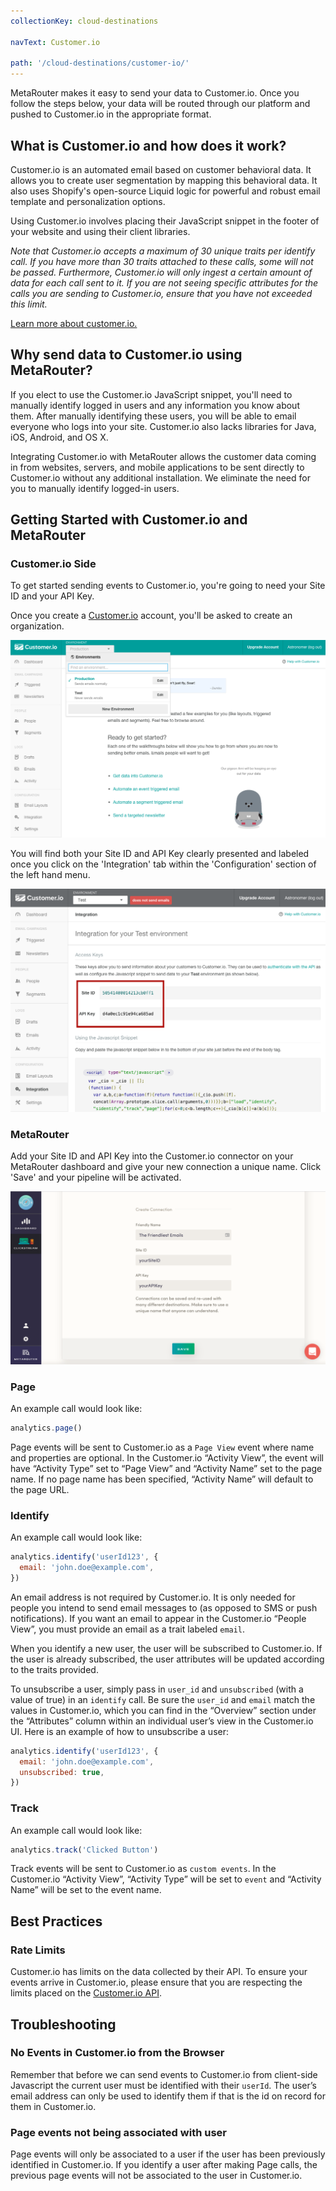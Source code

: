 ```yaml
---
collectionKey: cloud-destinations

navText: Customer.io

path: '/cloud-destinations/customer-io/'
---
```


MetaRouter makes it easy to send your data to Customer.io. Once you follow the steps below, your data will be routed through our platform and pushed to Customer.io in the appropriate format.

## What is Customer.io and how does it work?

Customer.io is an automated email based on customer behavioral data. It allows you to create user segmentation by mapping this behavioral data. It also uses Shopify's open-source Liquid logic for powerful and robust email template and personalization options.

Using Customer.io involves placing their JavaScript snippet in the footer of your website and using their client libraries.

_Note that Customer.io accepts a maximum of 30 unique traits per identify call. If you have more than 30 traits attached to these calls, some will not be passed. Furthermore, Customer.io will only ingest a certain amount of data for each call sent to it. If you are not seeing specific attributes for the calls you are sending to Customer.io, ensure that you have not exceeded this limit._

[Learn more about customer.io.](https://customer.io/)

## Why send data to Customer.io using MetaRouter?

If you elect to use the Customer.io JavaScript snippet, you'll need to manually identify logged in users and any information you know about them. After manually identifying these users, you will be able to email everyone who logs into your site. Customer.io also lacks libraries for Java, iOS, Android, and OS X.

Integrating Customer.io with MetaRouter allows the customer data coming in from websites, servers, and mobile applications to be sent directly to Customer.io without any additional installation. We eliminate the need for you to manually identify logged-in users.

## Getting Started with Customer.io and MetaRouter

### Customer.io Side

To get started sending events to Customer.io, you're going to need your Site ID and your API Key.

Once you create a [Customer.io](customer.io) account, you'll be asked to create an organization.

![customerio1](/images/customerio1.png)

You will find both your Site ID and API Key clearly presented and labeled once you click on the 'Integration' tab within the 'Configuration' section of the left hand menu.

![customerio2](/images/customerio2.png)

### MetaRouter

Add your Site ID and API Key into the Customer.io connector on your MetaRouter dashboard and give your new connection a unique name. Click 'Save' and your pipeline will be activated.

![customerio3](/images/customerio3v2.png)

### Page

An example call would look like:

```javascript
analytics.page()
```

Page events will be sent to Customer.io as a `Page View` event where name and properties are optional. In the Customer.io “Activity View”, the event will have “Activity Type” set to “Page View” and “Activity Name” set to the page name. If no page name has been specified, “Activity Name” will default to the page URL.

### Identify

An example call would look like:

```javascript
analytics.identify('userId123', {
  email: 'john.doe@example.com',
})
```

An email address is not required by Customer.io. It is only needed for people you intend to send email messages to (as opposed to SMS or push notifications). If you want an email to appear in the Customer.io “People View”, you must provide an email as a trait labeled `email`.

When you identify a new user, the user will be subscribed to Customer.io. If the user is already subscribed, the user attributes will be updated according to the traits provided.

To unsubscribe a user, simply pass in `user_id` and `unsubscribed` (with a value of true) in an `identify` call. Be sure the `user_id` and `email` match the values in Customer.io, which you can find in the “Overview” section under the “Attributes” column within an individual user’s view in the Customer.io UI. Here is an example of how to unsubscribe a user:

```javascript
analytics.identify('userId123', {
  email: 'john.doe@example.com',
  unsubscribed: true,
})
```

### Track

An example call would look like:

```javascript
analytics.track('Clicked Button')
```

Track events will be sent to Customer.io as `custom events`. In the Customer.io “Activity View”, “Activity Type” will be set to `event` and “Activity Name” will be set to the event name.

## Best Practices

### Rate Limits

Customer.io has limits on the data collected by their API. To ensure your events arrive in Customer.io, please ensure that you are respecting the limits placed on the [Customer.io API](https://customer.io/docs/api/#api-documentationlimits).

## Troubleshooting

### No Events in Customer.io from the Browser

Remember that before we can send events to Customer.io from client-side Javascript the current user must be identified with their `userId`. The user’s email address can only be used to identify them if that is the id on record for them in Customer.io.

### Page events not being associated with user

Page events will only be associated to a user if the user has been previously identified in Customer.io. If you identify a user after making Page calls, the previous page events will not be associated to the user in Customer.io.
